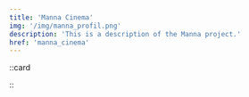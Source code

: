 ```yaml
---
title: 'Manna Cinema'
img: '/img/manna_profil.png'
description: 'This is a description of the Manna project.'
href: 'manna_cinema'
---
```



::card

::
